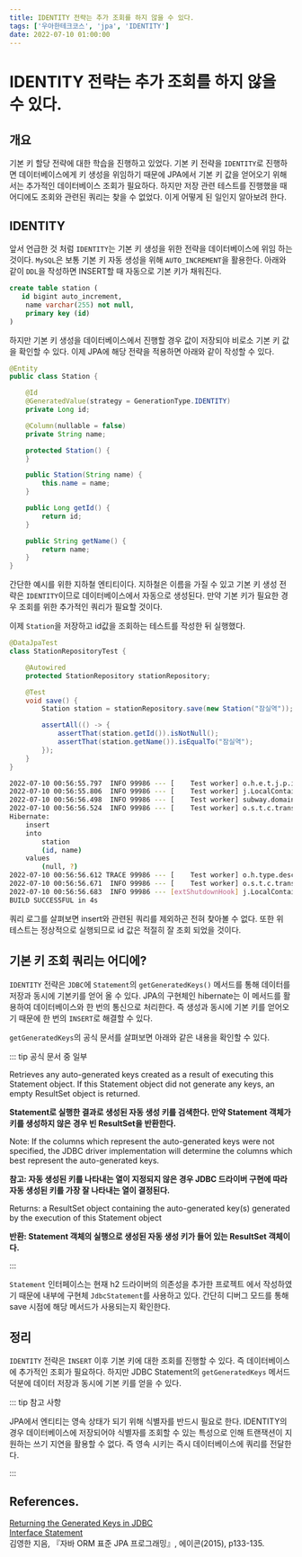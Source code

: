 ```yaml
---
title: IDENTITY 전략는 추가 조회를 하지 않을 수 있다.
tags: ['우아한테크코스', 'jpa', 'IDENTITY']
date: 2022-07-10 01:00:00
---
```


# IDENTITY 전략는 추가 조회를 하지 않을 수 있다.

<CenterImage image-src=https://user-images.githubusercontent.com/59357153/152970395-a31c8134-fc89-449f-b4dc-441e03df929c.png />

## 개요

기본 키 할당 전략에 대한 학습을 진행하고 있었다. 기본 키 전략을 `IDENTITY`로 진행하면 데이터베이스에게 키 생성을 위임하기 때문에 JPA에서 기본 키 값을 얻어오기 위해서는 추가적인 데이터베이스 조회가 필요하다. 하지만 저장 관련 테스트를 진행했을 때 어디에도 조회와 관련된 쿼리는 찾을 수 없었다. 이게 어떻게 된 일인지 알아보려 한다.

## IDENTITY

앞서 언급한 것 처럼 `IDENTITY`는 기본 키 생성을 위한 전략을 데이터베이스에 위임 하는 것이다. `MySQL`은 보통 기본 키 자동 생성을 위해 `AUTO_INCREMENT`을 활용한다. 아래와 같이 `DDL`을 작성하면 INSERT할 때 자동으로 기본 키가 채워진다.

```sql
create table station (
   id bigint auto_increment,
    name varchar(255) not null,
    primary key (id)
)
```

하지만 기본 키 생성을 데이터베이스에서 진행할 경우 값이 저장되야 비로소 기본 키 값을 확인할 수 있다. 이제 JPA에 해당 전략을 적용하면 아래와 같이 작성할 수 있다.

```java
@Entity
public class Station {

    @Id
    @GeneratedValue(strategy = GenerationType.IDENTITY)
    private Long id;

    @Column(nullable = false)
    private String name;

    protected Station() {
    }

    public Station(String name) {
        this.name = name;
    }

    public Long getId() {
        return id;
    }

    public String getName() {
        return name;
    }
}
```

간단한 예시를 위한 지하철 엔티티이다. 지하철은 이름을 가질 수 있고 기본 키 생성 전략은 `IDENTITY`이므로 데이터베이스에서 자동으로 생성된다. 만약 기본 키가 필요한 경우 조회를 위한 추가적인 쿼리가 필요할 것이다.

이제 `Station`을 저장하고 id값을 조회하는 테스트를 작성한 뒤 실행했다.

```java
@DataJpaTest
class StationRepositoryTest {

    @Autowired
    protected StationRepository stationRepository;

    @Test
    void save() {
        Station station = stationRepository.save(new Station("잠실역"));

        assertAll(() -> {
            assertThat(station.getId()).isNotNull();
            assertThat(station.getName()).isEqualTo("잠실역");
        });
    }
}
```

```bash
2022-07-10 00:56:55.797  INFO 99986 --- [    Test worker] o.h.e.t.j.p.i.JtaPlatformInitiator       : HHH000490: Using JtaPlatform implementation: [org.hibernate.engine.transaction.jta.platform.internal.NoJtaPlatform]
2022-07-10 00:56:55.806  INFO 99986 --- [    Test worker] j.LocalContainerEntityManagerFactoryBean : Initialized JPA EntityManagerFactory for persistence unit 'default'
2022-07-10 00:56:56.498  INFO 99986 --- [    Test worker] subway.domain.StationRepositoryTest      : Started StationRepositoryTest in 2.891 seconds (JVM running for 3.606)
2022-07-10 00:56:56.524  INFO 99986 --- [    Test worker] o.s.t.c.transaction.TransactionContext   : Began transaction (1) for test context [DefaultTestContext@6a362409 testClass = StationRepositoryTest, testInstance = subway.domain.StationRepositoryTest@2aa5eecd, testMethod = save@StationRepositoryTest, testException = [null], mergedContextConfiguration = [MergedContextConfiguration@36ea6a37 testClass = StationRepositoryTest, locations = '{}', classes = '{class subway.Application}', contextInitializerClasses = '[]', activeProfiles = '{}', propertySourceLocations = '{}', propertySourceProperties = '{org.springframework.boot.test.autoconfigure.orm.jpa.DataJpaTestContextBootstrapper=true}', contextCustomizers = set[org.springframework.boot.test.autoconfigure.OverrideAutoConfigurationContextCustomizerFactory$DisableAutoConfigurationContextCustomizer@3258d1dc, org.springframework.boot.test.autoconfigure.actuate.metrics.MetricsExportContextCustomizerFactory$DisableMetricExportContextCustomizer@4b4d3ed5, org.springframework.boot.test.autoconfigure.filter.TypeExcludeFiltersContextCustomizer@351584c0, org.springframework.boot.test.autoconfigure.properties.PropertyMappingContextCustomizer@e1aa1b8f, org.springframework.boot.test.autoconfigure.web.servlet.WebDriverContextCustomizerFactory$Customizer@22a24ec8, [ImportsContextCustomizer@84d34eb key = [org.springframework.boot.autoconfigure.cache.CacheAutoConfiguration, org.springframework.boot.autoconfigure.data.jpa.JpaRepositoriesAutoConfiguration, org.springframework.boot.autoconfigure.flyway.FlywayAutoConfiguration, org.springframework.boot.autoconfigure.jdbc.DataSourceAutoConfiguration, org.springframework.boot.autoconfigure.jdbc.DataSourceTransactionManagerAutoConfiguration, org.springframework.boot.autoconfigure.jdbc.JdbcTemplateAutoConfiguration, org.springframework.boot.autoconfigure.liquibase.LiquibaseAutoConfiguration, org.springframework.boot.autoconfigure.orm.jpa.HibernateJpaAutoConfiguration, org.springframework.boot.autoconfigure.transaction.TransactionAutoConfiguration, org.springframework.boot.test.autoconfigure.jdbc.TestDatabaseAutoConfiguration, org.springframework.boot.test.autoconfigure.orm.jpa.TestEntityManagerAutoConfiguration]], org.springframework.boot.test.context.filter.ExcludeFilterContextCustomizer@3df27965, org.springframework.boot.test.json.DuplicateJsonObjectContextCustomizerFactory$DuplicateJsonObjectContextCustomizer@2794add4, org.springframework.boot.test.mock.mockito.MockitoContextCustomizer@0, org.springframework.boot.test.context.SpringBootTestArgs@1, org.springframework.boot.test.context.SpringBootTestWebEnvironment@0], contextLoader = 'org.springframework.boot.test.context.SpringBootContextLoader', parent = [null]], attributes = map['org.springframework.test.context.event.ApplicationEventsTestExecutionListener.recordApplicationEvents' -> false]]; transaction manager [org.springframework.orm.jpa.JpaTransactionManager@11ce4c44]; rollback [true]
Hibernate: 
    insert 
    into
        station
        (id, name) 
    values
        (null, ?)
2022-07-10 00:56:56.612 TRACE 99986 --- [    Test worker] o.h.type.descriptor.sql.BasicBinder      : binding parameter [1] as [VARCHAR] - [잠실역]
2022-07-10 00:56:56.671  INFO 99986 --- [    Test worker] o.s.t.c.transaction.TransactionContext   : Rolled back transaction for test: [DefaultTestContext@6a362409 testClass = StationRepositoryTest, testInstance = subway.domain.StationRepositoryTest@2aa5eecd, testMethod = save@StationRepositoryTest, testException = [null], mergedContextConfiguration = [MergedContextConfiguration@36ea6a37 testClass = StationRepositoryTest, locations = '{}', classes = '{class subway.Application}', contextInitializerClasses = '[]', activeProfiles = '{}', propertySourceLocations = '{}', propertySourceProperties = '{org.springframework.boot.test.autoconfigure.orm.jpa.DataJpaTestContextBootstrapper=true}', contextCustomizers = set[org.springframework.boot.test.autoconfigure.OverrideAutoConfigurationContextCustomizerFactory$DisableAutoConfigurationContextCustomizer@3258d1dc, org.springframework.boot.test.autoconfigure.actuate.metrics.MetricsExportContextCustomizerFactory$DisableMetricExportContextCustomizer@4b4d3ed5, org.springframework.boot.test.autoconfigure.filter.TypeExcludeFiltersContextCustomizer@351584c0, org.springframework.boot.test.autoconfigure.properties.PropertyMappingContextCustomizer@e1aa1b8f, org.springframework.boot.test.autoconfigure.web.servlet.WebDriverContextCustomizerFactory$Customizer@22a24ec8, [ImportsContextCustomizer@84d34eb key = [org.springframework.boot.autoconfigure.cache.CacheAutoConfiguration, org.springframework.boot.autoconfigure.data.jpa.JpaRepositoriesAutoConfiguration, org.springframework.boot.autoconfigure.flyway.FlywayAutoConfiguration, org.springframework.boot.autoconfigure.jdbc.DataSourceAutoConfiguration, org.springframework.boot.autoconfigure.jdbc.DataSourceTransactionManagerAutoConfiguration, org.springframework.boot.autoconfigure.jdbc.JdbcTemplateAutoConfiguration, org.springframework.boot.autoconfigure.liquibase.LiquibaseAutoConfiguration, org.springframework.boot.autoconfigure.orm.jpa.HibernateJpaAutoConfiguration, org.springframework.boot.autoconfigure.transaction.TransactionAutoConfiguration, org.springframework.boot.test.autoconfigure.jdbc.TestDatabaseAutoConfiguration, org.springframework.boot.test.autoconfigure.orm.jpa.TestEntityManagerAutoConfiguration]], org.springframework.boot.test.context.filter.ExcludeFilterContextCustomizer@3df27965, org.springframework.boot.test.json.DuplicateJsonObjectContextCustomizerFactory$DuplicateJsonObjectContextCustomizer@2794add4, org.springframework.boot.test.mock.mockito.MockitoContextCustomizer@0, org.springframework.boot.test.context.SpringBootTestArgs@1, org.springframework.boot.test.context.SpringBootTestWebEnvironment@0], contextLoader = 'org.springframework.boot.test.context.SpringBootContextLoader', parent = [null]], attributes = map['org.springframework.test.context.event.ApplicationEventsTestExecutionListener.recordApplicationEvents' -> false]]
2022-07-10 00:56:56.683  INFO 99986 --- [extShutdownHook] j.LocalContainerEntityManagerFactoryBean : Closing JPA EntityManagerFactory for persistence unit 'default'
BUILD SUCCESSFUL in 4s
```

쿼리 로그를 살펴보면 insert와 관련된 쿼리를 제외하곤 전혀 찾아볼 수 없다. 또한 위 테스트는 정상적으로 실행되므로 id 값은 적절히 잘 조회 되었을 것이다.

## 기본 키 조회 쿼리는 어디에?

`IDENTITY` 전략은 `JDBC`에 `Statement`의 `getGeneratedKeys()` 메서드를 통해 데이터를 저장과 동시에 기본키를 얻어 올 수 있다. JPA의 구현체인 hibernate는 이 메서드를 활용하여 데이터베이스와 한 번의 통신으로 처리한다. 즉 생성과 동시에 기본 키를 얻어오기 때문에 한 번의 `INSERT`로 해결할 수 있다.

`getGeneratedKeys`의 공식 문서를 살펴보면 아래와 같은 내용을 확인할 수 있다.

::: tip 공식 문서 중 일부

Retrieves any auto-generated keys created as a result of executing this Statement object. If this Statement object did not generate any keys, an empty ResultSet object is returned.

**Statement로 실행한 결과로 생성된 자동 생성 키를 검색한다. 만약 Statement 객체가 키를 생성하지 않은 경우 빈 ResultSet을 반환한다.**

Note: If the columns which represent the auto-generated keys were not specified, the JDBC driver implementation will determine the columns which best represent the auto-generated keys.

**참고: 자동 생성된 키를 나타내는 열이 지정되지 않은 경우 JDBC 드라이버 구현에 따라 자동 생성된 키를 가장 잘 나타내는 열이 결정된다.**

Returns: a ResultSet object containing the auto-generated key(s) generated by the execution of this Statement object

**반환: Statement 객체의 실행으로 생성된 자동 생성 키가 들어 있는 ResultSet 객체이다.**

:::

`Statement` 인터페이스는 현재 h2 드라이버의 의존성을 추가한 프로젝트 에서 작성하였기 때문에 내부에 구현체 `JdbcStatement`를 사용하고 있다. 간단히 디버그 모드를 통해 save 시점에 해당 메서드가 사용되는지 확인한다.

<CenterImage image-src=https://user-images.githubusercontent.com/59357153/178113850-3ae31510-548a-46d2-b98b-ff7e5474356a.png />

## 정리

`IDENTITY` 전략은 `INSERT` 이후 기본 키에 대한 조회를 진행할 수 있다. 즉 데이터베이스에 추가적인 조회가 필요하다. 하지만 JDBC Statement의 `getGeneratedKeys` 메서드 덕분에 데이터 저장과 동시에 기본 키를 얻을 수 있다.

::: tip 참고 사항

JPA에서 엔티티는 영속 상태가 되기 위해 식별자를 반드시 필요로 한다. IDENTITY의 경우 데이터베이스에 저장되어야 식별자를 조회할 수 있는 특성으로 인해 트랜잭션이 지원하는 쓰기 지연을 활용할 수 없다. 즉 영속 시키는 즉시 데이터베이스에 쿼리를 전달한다.

:::

## References.

[Returning the Generated Keys in JDBC](https://www.baeldung.com/jdbc-returning-generated-keys) <br>
[Interface Statement](https://docs.oracle.com/en/java/javase/11/docs/api/java.sql/java/sql/Statement.html#getGeneratedKeys()) <br>
김영한 지음, 『자바 ORM 표준 JPA 프로그래밍』, 에이콘(2015), p133-135.

<TagLinks />
